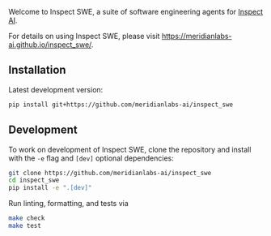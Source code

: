 Welcome to Inspect SWE, a suite of software engineering agents for [Inspect AI](https://inspect.aisi.org.uk/).

For details on using Inspect SWE, please visit <https://meridianlabs-ai.github.io/inspect_swe/>.

## Installation

Latest development version:

```bash
pip install git+https://github.com/meridianlabs-ai/inspect_swe
```

## Development

To work on development of Inspect SWE, clone the repository and install with the `-e` flag and `[dev]` optional dependencies:

```bash
git clone https://github.com/meridianlabs-ai/inspect_swe
cd inspect_swe
pip install -e ".[dev]"
```

Run linting, formatting, and tests via

```bash
make check
make test
```


